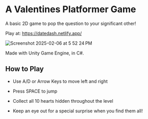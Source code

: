 # A Valentines Platformer Game

A basic 2D game to pop the question to your significant other! 

Play at: https://datedash.netlify.app/

![Screenshot 2025-02-06 at 5 52 24 PM](https://github.com/user-attachments/assets/5a2d59c6-adbf-4a97-87b2-5f1cc6b152ad)


Made with Unity Game Engine, in C#.

## How to Play

- Use A/D or Arrow Keys to move left and right

- Press SPACE to jump

- Collect all 10 hearts hidden throughout the level

- Keep an eye out for a special surprise when you find them all!

